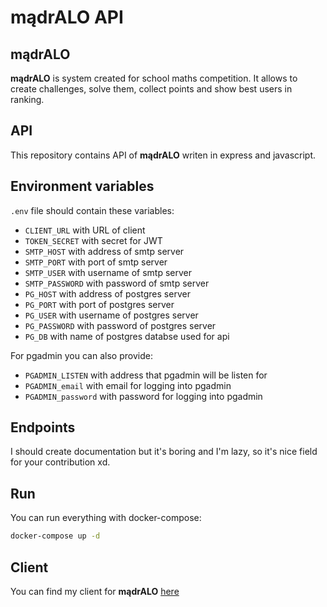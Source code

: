 # mądrALO API

## mądrALO

**mądrALO** is system created for school maths competition. It allows to create challenges, solve them, collect points and show best users in ranking.

## API

This repository contains API of **mądrALO** writen in express and javascript.

## Environment variables

`.env` file should contain these variables:
- `CLIENT_URL` with URL of client
- `TOKEN_SECRET` with secret for JWT
- `SMTP_HOST` with address of smtp server
- `SMTP_PORT` with port of smtp server
- `SMTP_USER` with username of smtp server
- `SMTP_PASSWORD` with password of smtp server
- `PG_HOST` with address of postgres server
- `PG_PORT` with port of postgres server
- `PG_USER` with username of postgres server
- `PG_PASSWORD` with password of postgres server
- `PG_DB` with name of postgres databse used for api

For pgadmin you can also provide:
- `PGADMIN_LISTEN` with address that pgadmin will be listen for
- `PGADMIN_email` with email for logging into pgadmin
- `PGADMIN_password` with password for logging into pgadmin

## Endpoints

I should create documentation but it's boring and I'm lazy, so it's nice field for your contribution xd.

## Run

You can run everything with docker-compose:

```sh
docker-compose up -d
```

## Client

You can find my client for **mądrALO** [here](https://github.com/JakubZojdzik/madrALO-client)